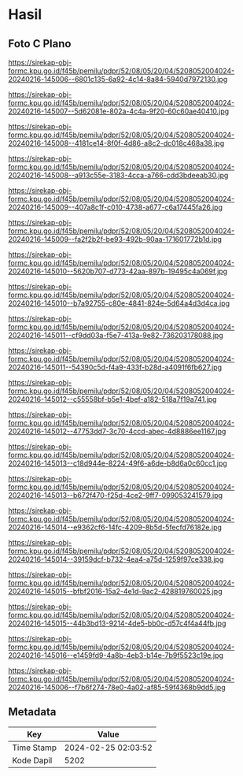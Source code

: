 # Hasil

## Foto C Plano

https://sirekap-obj-formc.kpu.go.id/f45b/pemilu/pdpr/52/08/05/20/04/5208052004024-20240216-145006--6801c135-6a92-4c14-8a84-5940d7972130.jpg

https://sirekap-obj-formc.kpu.go.id/f45b/pemilu/pdpr/52/08/05/20/04/5208052004024-20240216-145007--5d62081e-802a-4c4a-9f20-60c60ae40410.jpg

https://sirekap-obj-formc.kpu.go.id/f45b/pemilu/pdpr/52/08/05/20/04/5208052004024-20240216-145008--4181ce14-8f0f-4d86-a8c2-dc018c468a38.jpg

https://sirekap-obj-formc.kpu.go.id/f45b/pemilu/pdpr/52/08/05/20/04/5208052004024-20240216-145008--a913c55e-3183-4cca-a766-cdd3bdeeab30.jpg

https://sirekap-obj-formc.kpu.go.id/f45b/pemilu/pdpr/52/08/05/20/04/5208052004024-20240216-145009--407a8c1f-c010-4738-a677-c6a17445fa26.jpg

https://sirekap-obj-formc.kpu.go.id/f45b/pemilu/pdpr/52/08/05/20/04/5208052004024-20240216-145009--fa2f2b2f-be93-492b-90aa-171601772b1d.jpg

https://sirekap-obj-formc.kpu.go.id/f45b/pemilu/pdpr/52/08/05/20/04/5208052004024-20240216-145010--5620b707-d773-42aa-897b-19495c4a069f.jpg

https://sirekap-obj-formc.kpu.go.id/f45b/pemilu/pdpr/52/08/05/20/04/5208052004024-20240216-145010--b7a92755-c80e-4841-824e-5d64a4d3d4ca.jpg

https://sirekap-obj-formc.kpu.go.id/f45b/pemilu/pdpr/52/08/05/20/04/5208052004024-20240216-145011--cf9dd03a-f5e7-413a-9e82-736203178088.jpg

https://sirekap-obj-formc.kpu.go.id/f45b/pemilu/pdpr/52/08/05/20/04/5208052004024-20240216-145011--54390c5d-f4a9-433f-b28d-a4091f6fb627.jpg

https://sirekap-obj-formc.kpu.go.id/f45b/pemilu/pdpr/52/08/05/20/04/5208052004024-20240216-145012--c55558bf-b5e1-4bef-a182-518a7f19a741.jpg

https://sirekap-obj-formc.kpu.go.id/f45b/pemilu/pdpr/52/08/05/20/04/5208052004024-20240216-145012--47753dd7-3c70-4ccd-abec-4d8886ee1167.jpg

https://sirekap-obj-formc.kpu.go.id/f45b/pemilu/pdpr/52/08/05/20/04/5208052004024-20240216-145013--c18d944e-8224-49f6-a6de-b8d6a0c60cc1.jpg

https://sirekap-obj-formc.kpu.go.id/f45b/pemilu/pdpr/52/08/05/20/04/5208052004024-20240216-145013--b672f470-f25d-4ce2-9ff7-099053241579.jpg

https://sirekap-obj-formc.kpu.go.id/f45b/pemilu/pdpr/52/08/05/20/04/5208052004024-20240216-145014--e9362cf6-14fc-4209-8b5d-5fecfd76182e.jpg

https://sirekap-obj-formc.kpu.go.id/f45b/pemilu/pdpr/52/08/05/20/04/5208052004024-20240216-145014--39159dcf-b732-4ea4-a75d-1259f97ce338.jpg

https://sirekap-obj-formc.kpu.go.id/f45b/pemilu/pdpr/52/08/05/20/04/5208052004024-20240216-145015--bfbf2016-15a2-4e1d-9ac2-428819760025.jpg

https://sirekap-obj-formc.kpu.go.id/f45b/pemilu/pdpr/52/08/05/20/04/5208052004024-20240216-145015--44b3bd13-9214-4de5-bb0c-d57c4f4a44fb.jpg

https://sirekap-obj-formc.kpu.go.id/f45b/pemilu/pdpr/52/08/05/20/04/5208052004024-20240216-145016--e1459fd9-4a8b-4eb3-b14e-7b9f5523c19e.jpg

https://sirekap-obj-formc.kpu.go.id/f45b/pemilu/pdpr/52/08/05/20/04/5208052004024-20240216-145006--f7b6f274-78e0-4a02-af85-59f4368b9dd5.jpg


## Metadata

| Key        | Value               |
| ---------- | ------------------- |
| Time Stamp | 2024-02-25 02:03:52 |
| Kode Dapil | 5202                |



